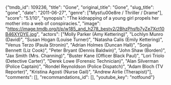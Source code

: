{"tmdb_id": 109236, "title": "Gone", "original_title": "Gone", "slug_title": "gone", "date": "2011-06-27", "genre": ["Myst\u00e8re / Thriller / Drame"], "score": "5.1/10", "synopsis": "The kidnapping of a young girl propels her mother into a web of conspiracies.", "image": "https://image.tmdb.org/t/p/w185_and_h278_bestv2/2BhzPhsfb7yZe7Xct10B46XYDYE.jpg", "actors": ["Molly Parker (Amy Kettering)", "Lochlyn Munro (David)", "Susan Hogan (Louise Turner)", "Natasha Calis (Emily Kettering)", "Venus Terzo (Paula Stronin)", "Adrian Holmes (Duncan Hall)", "Sonja Bennett (Liz Cook)", "Peter Bryant (Dennis Baldwin)", "John Shaw (Borden)", "Jax Smith (Mrs. Channing)", "Buster Kane (Officer Black Paul)", "Lori Triolo (Detective Carter)", "Derek Lowe (Forensic Technician)", "Alan Silverman (Police Captain)", "Rondel Reynoldson (Police Dispatch)", "Adam Bloch (TV Reporter)", "Kristina Agosti (Nurse Gail)", "Andrew Airlie (Therapist)"], "comments": [], "recommandations_id": [], "youtube_key": "notfound"}